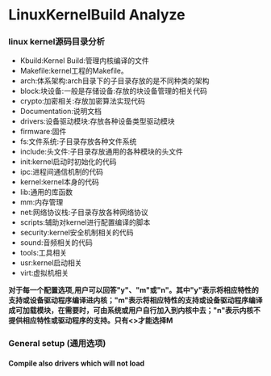# LinuxKernelBuild Analyze

### linux kernel源码目录分析
- Kbuild:Kernel Build:管理内核编译的文件
- Makefile:kernel工程的Makefile。
- arch:体系架构:arch目录下的子目录存放的是不同种类的架构
- block:块设备:一般是存储设备:存放的块设备管理的相关代码
- crypto:加密相关:存放加密算法实现代码
- Documentation:说明文档
- drivers:设备驱动模块:存放各种设备类型驱动模块
- firmware:固件
- fs:文件系统:子目录存放各种文件系统
- include:头文件:子目录存放通用的各种模块的头文件
- init:kernel启动时初始化的代码
- ipc:进程间通信机制的代码
- kernel:kernel本身的代码
- lib:通用的库函数
- mm:内存管理
- net:网络协议栈:子目录存放各种网络协议
- scripts:辅助对kernel进行配置编译的脚本
- security:kernel安全机制相关的代码
- sound:音频相关的代码
- tools:工具相关
- usr:kernel启动相关
- virt:虚拟机相关

**对于每一个配置选项,用户可以回答"y"、"m"或"n"。其中"y"表示将相应特性的支持或设备驱动程序编译进内核；"m"表示将相应特性的支持或设备驱动程序编译成可加载模块，在需要时，可由系统或用户自行加入到内核中去；"n"表示内核不提供相应特性或驱动程序的支持。只有<>才能选择M**

### General setup (通用选项)
#### Compile also drivers which will not load
